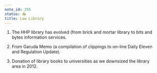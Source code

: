 ```yaml
---
note_id: 255
status: 📤
title: Law Library
---
```


1. The HHP library has evolved (from brick and mortar library to bits and bytes information services. 

2. From Garuda Memo (a compilation of clippings to on-line Daily Eleven and Regulation Update). 

3. Donation of library books to universities as we downsized the library area in 2012.